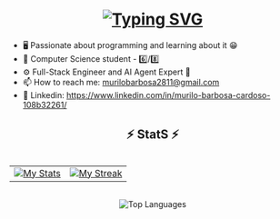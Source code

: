 <h1 align="center">
   <a href="https://git.io/typing-svg"><img src="https://readme-typing-svg.demolab.com?font=Fira+Code&weight=500&size=19&pause=600&center=true&size=30&width=435&lines=Hello%2C+There!+%F0%9F%91%8B;I'm+Murilo+Barbosa...;Feel+free+to+look+around" alt="Typing SVG" />
   </a>
</h1>

- 🖥️ Passionate about programming and learning about it 😁
- 🧠 Computer Science student - 6️⃣/8️⃣
- ⚙️ Full-Stack Engineer and AI Agent Expert 🤖
- 📫 How to reach me: <a target="_blank" href="mailto: murilobarbosa2811@gmail.com">murilobarbosa2811@gmail.com</a>
- 📠 Linkedin: https://www.linkedin.com/in/murilo-barbosa-cardoso-108b32261/

<h2 align="center">⚡ StatS ⚡</h2> <br>

<table style="border:none;margin:0 auto">
   <tr style="border:none;">
      <td style="border:none;"><a target="_blank" href="https://github.com/anuraghazra/github-readme-stats"><img src="https://github-readme-stats.vercel.app/api?username=murilobarbosaa&include_all_commits=true&count_private=true&show_icons=true&theme=react&text_color=8b8b8b&bg_color=0000&hide_border=true&custom_title=murilobarbosaa%27s%20Github%20Stats" alt="My Stats"/></a></td>
      <td style="border:none;"><a target="_blank" href="https://github.com/DenverCoder1/github-readme-streak-stats"><img src="https://github-readme-streak-stats.herokuapp.com?user=murilobarbosaa&theme=react&dates=8b8b8b&background=0000&hide_border=true" alt="My Streak"/></a></td>
   </tr>
</table> <br>
  
<p align="center" >
     <img src="https://github-readme-stats.vercel.app/api/top-langs/?username=murilobarbosaa&theme=transparent&hide_border=false&include_all_commits=true&count_private=true&layout=compact" alt="Top Languages" />
</p> <br>

